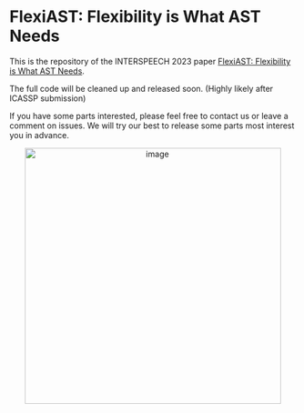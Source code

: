 # FlexiAST: Flexibility is What AST Needs
This is the repository of the INTERSPEECH 2023 paper [FlexiAST: Flexibility is What AST Needs](https://arxiv.org/abs/2307.09286).


The full code will be cleaned up and released soon. (Highly likely after ICASSP submission)


If you have some parts interested, please feel free to contact us or leave a comment on issues. 
We will try our best to release some parts most interest you in advance.



<div align=center>
<img width="450" alt="image" src="https://github.com/JiuFengSC/FlexiAST_INTERSPEECH23/assets/80580308/cb2373b5-e47b-40f9-a99a-c005bc7adebb">
</div>
